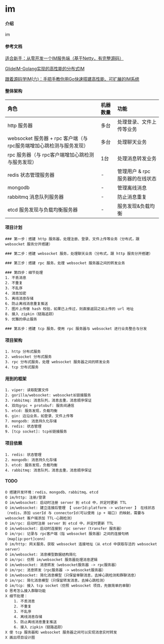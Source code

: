 # im

#### 介绍
im

#### 参考文档
[适合新手：从零开发一个IM服务端（基于Netty，有完整源码）](https://zhuanlan.zhihu.com/p/85758575)  

[GlideIM-Golang实现的高性能的分布式IM
](https://dengzii.com/go/5467dc73.html)  

[跟着源码学IM(六)：手把手教你用Go快速搭建高性能、可扩展的IM系统](http://www.52im.net/thread-2988-1-1.html)


#### 整体架构
| 角色                                           | 机器数量 | 功能                  |
|:---------------------------------------------|:-----|:--------------------|
| http 服务器                                     | 多台   | 处理登录、文件上传等业务        |
| websocket 服务器 + rpc 客户端（与 rpc服务端增加心跳检测与服务发现） | 多台   | 处理聊天业务              |
| rpc 服务器（与 rpc客户端增加心跳检测与服务发现）                 | 1台   | 处理消息转发业务            |
| redis 状态管理服务器                                | -    | 管理用户 & rpc 服务器的在线状态 |
| mongodb                                      | -    | 管理离线消息              |
| rabbitmq 消息队列服务器                             | -    | 防止消息重复              |
| etcd 服务发现与负载均衡服务器                            | -    | 服务发现&负载均衡           |


#### 项目计划

```text
### 第一步：搭建 http 服务器，处理注册、登录、文件上传等业务（分布式，跟 websocket 服务分开搭建）

### 第二步：搭建 websocket 服务，处理聊天业务（分布式，跟 http 服务分开搭建）

### 第三步：搭建 rpc 服务，处理 websocket 服务器之间的转发业务

### 第四步：细节处理
1. 不丢消息
2. 不重复
3. 不乱序
4. 消息加密
5. 离线消息存储
6. 防止离线消息重复推送
7. 图片上传做 hash 校验，如果已上传过，则直接返回之前上传的 url 地址
8. 接入 zipkin（链路追踪）
9. 优雅的停止服务

### 第五步：搭建 tcp 服务，使用 rpc 服务器与 websocket 进行业务整合与分发
```

#### 项目架构

```text
1. http 分布式服务
2. websocket 分布式服务
3. rpc 分布式服务，处理 websocket 服务器之间的转发业务
4. tcp 分布式服务
```

#### 用到的框架

```text
1. viper: 读取配置文件
2. gorilla/websocket: websocket长链接服务
3. rabbitmq: 消息队列，消息去重，消息顺序保证
4. 双向grpc + protobuf: 服务间通信
5. etcd: 服务发现，负载均衡
6. gin: 边沿业务，如登录、文件上传等
7. mongodb: 消息持久化存储
8. redis: 状态管理
9. [tcp socket]: tcp长链接服务
```

#### 项目依赖

```text
1. redis: 状态管理
2. mongodb: 消息持久化存储
3. etcd: 服务发现，负载均衡
4. rabbitmq: 消息队列，消息去重，消息顺序保证
```

#### TODO

```text
O 搭建开发环境：redis、mongodb、rabbitmq、etcd
O im/http: 注册/登录
O im/websocket: 启动时注册 server 到 etcd 中，并定时更新 TTL
O im/websocket: 建立连接后管理 【 userId:platform -> wsServer 】 在线状态（redis，添加 userId 与 connectorId(可以使用 ip + 端口) 的映射，需要与 websocket 客户端添加 TTL-心跳检测）
O im/rpc: 启动时注册 server 到 etcd 中，并定时更新 TTL
O im/websocket: 启动时连接到 rpc server（transfer 服务器）
O im/rpc: 记录与 rpc客户端（指 websocket 服务器）之间的连接句柄（map[ip:port]conn）
O im/http: 网关服务，获取 websocket 连接地址（从 etcd 中获取存活的 websocket server）
O im/websocket: 消息模型数据结构简化
O im/rpc: 仿照 im/websocket 服务器处理消息逻辑
O im/websocket: 消息转发（websocket服务器 -> rpc服务器）
O im/rpc: 消息转发（rpc服务器 -> websocket服务器）
O im/websocket: 简化消息模型（只保留单聊消息，去掉心跳检测和群聊消息）
O im/rpc: 简化消息模型（只保留转发消息，去掉心跳检测）
O im/tcp: 接入 tcp socket（仿照 websocket 项目，先做简单的单聊）
O 思考怎么接入群聊功能
X 细节处理：
    1. 不丢消息
    2. 不重复
    3. 不乱序
    4. 离线消息存储
    5. 防止离线消息重复推送
    6. 接入 zipkin（链路追踪）
X 使 tcp 服务器和 websocket 服务器之间可以实现消息实时转发
X 画出项目设计图
```